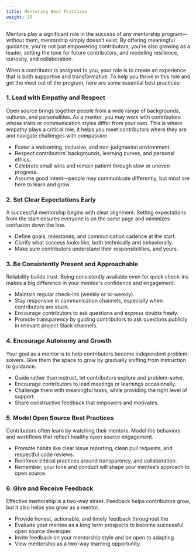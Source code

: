```yaml
---
title: Mentoring Best Practices
weight: 10
---
```


Mentors play a significant role in the success of any mentorship program—without them, mentorship simply doesn’t exist. By offering meaningful guidance, you're not just empowering contributors; you're also growing as a leader, setting the tone for future contributors, and modeling resilience, curiosity, and collaboration.

When a contributor is assigned to you, your role is to create an experience that is both supportive and transformative. To help you thrive in this role and get the most out of the program, here are some essential best practices:

### 1. **Lead with Empathy and Respect**

   Open source brings together people from a wide range of backgrounds, cultures, and personalities. As a mentor, you may work with contributors whose traits or communication styles differ from your own. This is where empathy plays a critical role, it helps you meet contributors where they are and navigate challenges with compassion.
   
  - Foster a welcoming, inclusive, and non-judgmental environment.
  - Respect contributors’ backgrounds, learning curves, and personal ethics.
  - Celebrate small wins and remain patient through slow or uneven progress.
  - Assume good intent—people may communicate differently, but most are here to learn and grow.

### 2. **Set Clear Expectations Early**

   A successful mentorship begins with clear alignment. Setting expectations from the start ensures everyone is on the same page and minimizes confusion down the line.

- Define goals, milestones, and communication cadence at the start.
- Clarify what success looks like, both technically and behaviorally.
- Make sure contributors understand their responsibilities, and yours.

### 3. **Be Consistently Present and Approachable**

Reliability builds trust. Being consistently available even for quick check-ins makes a big difference in your mentee's confidence and engagement.

- Maintain regular check-ins (weekly or bi-weekly).
- Stay responsive in communication channels, especially when contributors are stuck.
- Encourage contributors to ask questions and express doubts freely.
- Promote transparency by guiding contributors to ask questions publicly in relevant project Slack channels.

### 4. **Encourage Autonomy and Growth**

Your goal as a mentor is to help contributors become independent problem-solvers. Give them the space to grow by gradually shifting from instruction to guidance.

- Guide rather than instruct, let contributors explore and problem-solve.
- Encourage contributors to lead meetings or learnings occasionally. 
- Challenge them with meaningful tasks, while providing the right level of support.
- Share constructive feedback that empowers and motivates.

### 5. **Model Open Source Best Practices**

   Contributors often learn by watching their mentors. Model the behaviors and workflows that reflect healthy open source engagement.

- Promote habits like clear issue reporting, clean pull requests, and respectful code reviews.
- Reinforce ethical practices around transparency, and collaboration.
- Remember, your tone and conduct will shape your mentee’s approach to open source.

### 6. **Give and Receive Feedback**

   Effective mentorship is a two-way street. Feedback helps contributors grow, but it also helps you grow as a mentor.
   
- Provide honest, actionable, and timely feedback throughout the 
- Evaluate your mentee as a long term prospects to become successful open source developer.
- Invite feedback on your mentorship style and be open to adapting.
- View mentorship as a two-way learning opportunity.